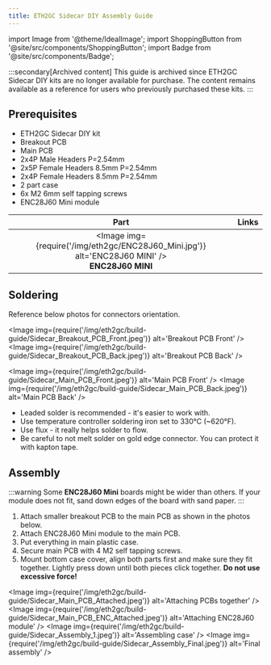 ```yaml
---
title: ETH2GC Sidecar DIY Assembly Guide
---
```


import Image from '@theme/IdealImage';
import ShoppingButton from '@site/src/components/ShoppingButton';
import Badge from '@site/src/components/Badge';

:::secondary[Archived content]
This guide is archived since ETH2GC Sidecar DIY kits are no longer available for purchase. The content remains available as a reference for users who previously purchased these kits.
:::

## Prerequisites

* ETH2GC Sidecar DIY kit
* Breakout PCB
* Main PCB
* 2x4P Male Headers P=2.54mm
* 2x5P Female Headers 8.5mm P=2.54mm
* 2x4P Female Headers 8.5mm P=2.54mm
* 2 part case
* 6x M2 6mm self tapping screws
* ENC28J60 Mini module

| Part          | Links                                                                                                                                                              |
|:-------------:|--------------------------------------------------------------------------------------------------------------------------------------------------------------------|
| <Image img={require('/img/eth2gc/ENC28J60_Mini.jpg')} alt='ENC28J60 MINI' /><br/>**ENC28J60 MINI** | <ShoppingButton url="https://s.click.aliexpress.com/e/_DlkjMGp" /><br/><ShoppingButton url="https://www.amazon.com/ENC28J60-Ethernet-Network-Module-Arduino/dp/B07KNTHR84" /> |

## Soldering

Reference below photos for connectors orientation.

<Image img={require('/img/eth2gc/build-guide/Sidecar_Breakout_PCB_Front.jpeg')} alt='Breakout PCB Front' />
<Image img={require('/img/eth2gc/build-guide/Sidecar_Breakout_PCB_Back.jpeg')} alt='Breakout PCB Back' />

<Image img={require('/img/eth2gc/build-guide/Sidecar_Main_PCB_Front.jpeg')} alt='Main PCB Front' />
<Image img={require('/img/eth2gc/build-guide/Sidecar_Main_PCB_Back.jpeg')} alt='Main PCB Back' />

* Leaded solder is recommended - it's easier to work with. 
* Use temperature controller soldering iron set to 330&deg;C (~620&deg;F). 
* Use flux - it really helps solder to flow.
* Be careful to not melt solder on gold edge connector. You can protect it with kapton tape.

## Assembly

:::warning
Some **ENC28J60 Mini** boards might be wider than others. If your module does not fit, sand down edges of the board with sand paper.
:::

1. Attach smaller breakout PCB to the main PCB as shown in the photos below.
2. Attach ENC28J60 Mini module to the main PCB.
3. Put everything in main plastic case.
4. Secure main PCB with 4 M2 self tapping screws.
5. Mount bottom case cover, align both parts first and make sure they fit together. Lightly press down until both pieces click together. **Do not use excessive force!** 

<Image img={require('/img/eth2gc/build-guide/Sidecar_Main_PCB_Attached.jpeg')} alt='Attaching PCBs together' />
<Image img={require('/img/eth2gc/build-guide/Sidecar_Main_PCB_ENC_Attached.jpeg')} alt='Attaching ENC28J60 module' />
<Image img={require('/img/eth2gc/build-guide/Sidecar_Assembly_1.jpeg')} alt='Assembling case' />
<Image img={require('/img/eth2gc/build-guide/Sidecar_Assembly_Final.jpeg')} alt='Final assembly' />
